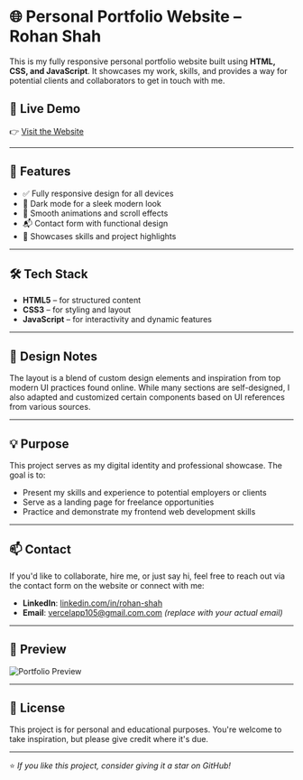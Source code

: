 # 🌐 Personal Portfolio Website – Rohan Shah

This is my fully responsive personal portfolio website built using **HTML, CSS, and JavaScript**. It showcases my work, skills, and provides a way for potential clients and collaborators to get in touch with me.

## 🔗 Live Demo

👉 [Visit the Website](https://portfolioweb-app.vercel.app/)

---

## 📌 Features

- ✅ Fully responsive design for all devices
- 🌙 Dark mode for a sleek modern look
- 🎨 Smooth animations and scroll effects
- 📬 Contact form with functional design
- 🎯 Showcases skills and project highlights

---

## 🛠️ Tech Stack

- **HTML5** – for structured content  
- **CSS3** – for styling and layout  
- **JavaScript** – for interactivity and dynamic features  

---

## 🎨 Design Notes

The layout is a blend of custom design elements and inspiration from top modern UI practices found online. While many sections are self-designed, I also adapted and customized certain components based on UI references from various sources.

---

## 💡 Purpose

This project serves as my digital identity and professional showcase. The goal is to:
- Present my skills and experience to potential employers or clients
- Serve as a landing page for freelance opportunities
- Practice and demonstrate my frontend web development skills

---

## 📫 Contact

If you'd like to collaborate, hire me, or just say hi, feel free to reach out via the contact form on the website or connect with me:

- **LinkedIn**: [linkedin.com/in/rohan-shah](https://www.linkedin.com/in/rohankshah3/)
- **Email**: vercelapp105@gmail.com.com *(replace with your actual email)*

---

## 📸 Preview

![Portfolio Preview](https://portfolioweb-app.vercel.app/preview.png) <!-- Optional: Replace with your actual preview image URL -->

---

## 📄 License

This project is for personal and educational purposes. You're welcome to take inspiration, but please give credit where it's due.

---

⭐ *If you like this project, consider giving it a star on GitHub!*
